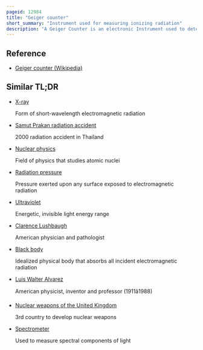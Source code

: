 ```yaml
---
pageid: 12984
title: "Geiger counter"
short_summary: "Instrument used for measuring ionizing radiation"
description: "A Geiger Counter is an electronic Instrument used to detect and measure ionizing Radiation. It is widely used in Applications including Radiation Dosimetry radiological Protection experimental Physics and nuclear Industry."
---
```


## Reference

- [Geiger counter (Wikipedia)](https://en.wikipedia.org/?curid=12984)

## Similar TL;DR

- [X-ray](/tldr/en/x-ray)

  Form of short-wavelength electromagnetic radiation

- [Samut Prakan radiation accident](/tldr/en/samut-prakan-radiation-accident)

  2000 radiation accident in Thailand

- [Nuclear physics](/tldr/en/nuclear-physics)

  Field of physics that studies atomic nuclei

- [Radiation pressure](/tldr/en/radiation-pressure)

  Pressure exerted upon any surface exposed to electromagnetic radiation

- [Ultraviolet](/tldr/en/ultraviolet)

  Energetic, invisible light energy range

- [Clarence Lushbaugh](/tldr/en/clarence-lushbaugh)

  American physician and pathologist

- [Black body](/tldr/en/black-body)

  Idealized physical body that absorbs all incident electromagnetic radiation

- [Luis Walter Alvarez](/tldr/en/luis-walter-alvarez)

  American physicist, inventor and professor (1911â1988)

- [Nuclear weapons of the United Kingdom](/tldr/en/nuclear-weapons-of-the-united-kingdom)

  3rd country to develop nuclear weapons

- [Spectrometer](/tldr/en/spectrometer)

  Used to measure spectral components of light

